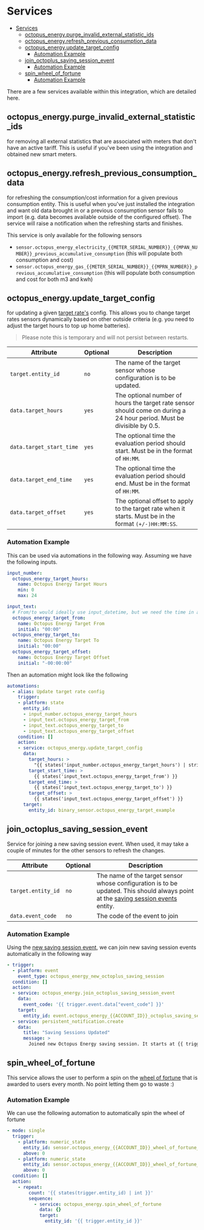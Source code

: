 # Services

- [Services](#services)
  - [octopus\_energy.purge\_invalid\_external\_statistic\_ids](#octopus_energypurge_invalid_external_statistic_ids)
  - [octopus\_energy.refresh\_previous\_consumption\_data](#octopus_energyrefresh_previous_consumption_data)
  - [octopus\_energy.update\_target\_config](#octopus_energyupdate_target_config)
    - [Automation Example](#automation-example)
  - [join\_octoplus\_saving\_session\_event](#join_octoplus_saving_session_event)
    - [Automation Example](#automation-example-1)
  - [spin\_wheel\_of\_fortune](#spin_wheel_of_fortune)
    - [Automation Example](#automation-example-2)

There are a few services available within this integration, which are detailed here.

## octopus_energy.purge_invalid_external_statistic_ids

for removing all external statistics that are associated with meters that don't have an active tariff. This is useful if you've been using the integration and obtained new smart meters.

## octopus_energy.refresh_previous_consumption_data

for refreshing the consumption/cost information for a given previous consumption entity. This is useful when you've just installed the integration and want old data brought in or a previous consumption sensor fails to import (e.g. data becomes available outside of the configured offset). The service will raise a notification when the refreshing starts and finishes.

This service is only available for the following sensors

- `sensor.octopus_energy_electricity_{{METER_SERIAL_NUMBER}}_{{MPAN_NUMBER}}_previous_accumulative_consumption` (this will populate both consumption and cost)
- `sensor.octopus_energy_gas_{{METER_SERIAL_NUMBER}}_{{MPRN_NUMBER}}_previous_accumulative_consumption` (this will populate both consumption and cost for both m3 and kwh)

## octopus_energy.update_target_config

for updating a given [target rate's](./setup_target_rate.md) config. This allows you to change target rates sensors dynamically based on other outside criteria (e.g. you need to adjust the target hours to top up home batteries).

> Please note this is temporary and will not persist between restarts.

| Attribute                | Optional | Description                                                                                                           |
| ------------------------ | -------- | --------------------------------------------------------------------------------------------------------------------- |
| `target.entity_id`       | `no`     | The name of the target sensor whose configuration is to be updated.                                                   |
| `data.target_hours`      | `yes`    | The optional number of hours the target rate sensor should come on during a 24 hour period. Must be divisible by 0.5. |
| `data.target_start_time` | `yes`    | The optional time the evaluation period should start. Must be in the format of `HH:MM`.                               |
| `data.target_end_time`   | `yes`    | The optional time the evaluation period should end. Must be in the format of `HH:MM`.                                 |
| `data.target_offset`     | `yes`    | The optional offset to apply to the target rate when it starts. Must be in the format `(+/-)HH:MM:SS`.                |

### Automation Example

This can be used via automations in the following way. Assuming we have the following inputs.

```yaml
input_number:
  octopus_energy_target_hours:
    name: Octopus Energy Target Hours
    min: 0
    max: 24

input_text:
  # From/to would ideally use input_datetime, but we need the time in a different format
  octopus_energy_target_from:
    name: Octopus Energy Target From
    initial: "00:00"
  octopus_energy_target_to:
    name: Octopus Energy Target To
    initial: "00:00"
  octopus_energy_target_offset:
    name: Octopus Energy Target Offset
    initial: "-00:00:00"
```

Then an automation might look like the following

```yaml
automations:
  - alias: Update target rate config
    trigger:
    - platform: state
      entity_id:
      - input_number.octopus_energy_target_hours
      - input_text.octopus_energy_target_from
      - input_text.octopus_energy_target_to
      - input_text.octopus_energy_target_offset
    condition: []
    action:
    - service: octopus_energy.update_target_config
      data:
        target_hours: >
          "{{ states('input_number.octopus_energy_target_hours') | string }}"
        target_start_time: >
          {{ states('input_text.octopus_energy_target_from') }}
        target_end_time: >
          {{ states('input_text.octopus_energy_target_to') }}
        target_offset: >
          {{ states('input_text.octopus_energy_target_offset') }}
      target:
        entity_id: binary_sensor.octopus_energy_target_example
```

## join_octoplus_saving_session_event

Service for joining a new saving session event. When used, it may take a couple of minutes for the other sensors to refresh the changes.

| Attribute                | Optional | Description                                                                                                           |
| ------------------------ | -------- | --------------------------------------------------------------------------------------------------------------------- |
| `target.entity_id`       | `no`     | The name of the target sensor whose configuration is to be updated. This should always point at the [saving session events](./entities/octoplus.md#saving-session-events) entity. |
| `data.event_code`      | `no`    | The code of the event to join |

### Automation Example

Using the [new saving session event](./events.md#new-saving-session), we can join new saving session events automatically in the following way

```yaml
- trigger:
  - platform: event
    event_type: octopus_energy_new_octoplus_saving_session
  condition: []
  action:
  - service: octopus_energy.join_octoplus_saving_session_event
    data:
      event_code: '{{ trigger.event.data["event_code"] }}'
    target:
      entity_id: event.octopus_energy_{{ACCOUNT_ID}}_octoplus_saving_session_events
  - service: persistent_notification.create
    data:
      title: "Saving Sessions Updated"
      message: >
        Joined new Octopus Energy saving session. It starts at {{ trigger.event.data["event_start"].strftime('%H:%M') }} on {{ trigger.event.data["event_start"].day }}/{{ trigger.event.data["event_start"].month }} 
```

## spin_wheel_of_fortune

This service allows the user to perform a spin on the [wheel of fortune](./entities/wheel_of_fortune.md) that is awarded to users every month. No point letting them go to waste :)

### Automation Example

We can use the following automation to automatically spin the wheel of fortune

```yaml
- mode: single
  trigger:
    - platform: numeric_state
      entity_id: sensor.octopus_energy_{{ACCOUNT_ID}}_wheel_of_fortune_spins_electricity
      above: 0
    - platform: numeric_state
      entity_id: sensor.octopus_energy_{{ACCOUNT_ID}}_wheel_of_fortune_spins_gas
      above: 0
  condition: []
  action:
    - repeat:
        count: '{{ states(trigger.entity_id) | int }}'
        sequence:
          - service: octopus_energy.spin_wheel_of_fortune
            data: {}
            target:
              entity_id: '{{ trigger.entity_id }}'
```